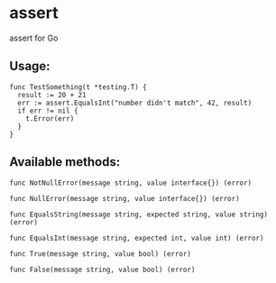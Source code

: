 assert
======

assert for Go

Usage:
-----

    func TestSomething(t *testing.T) {
      result := 20 + 21
      err := assert.EqualsInt("number didn't match", 42, result)
      if err != nil {
        t.Error(err)
      }
    }

Available methods:
---------------

    func NotNullError(message string, value interface{}) (error) 
    
    func NullError(message string, value interface{}) (error)
    
    func EqualsString(message string, expected string, value string) (error)
    
    func EqualsInt(message string, expected int, value int) (error)
    
    func True(message string, value bool) (error)
    
    func False(message string, value bool) (error)